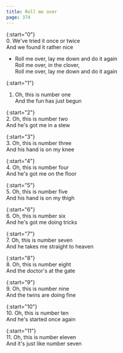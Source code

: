 ```yaml
---
title: Roll me over
page: 374
---  
```


{:start="0"}  
0. We've tried it once or twice  
And we found it rather nice  

- Roll me over, lay me down and do it again  
Roll me over, in the clover,  
Roll me over, lay me down and do it again  

{:start="1"}  
1. Oh, this is number one  
And the fun has just begun  

{:start="2"}  
2. Oh, this is number two  
And he's got me in a stew  

{:start="3"}  
3. Oh, this is number three  
And his hand is on my knee  

{:start="4"}  
4. Oh, this is number four  
And he's got me on the floor  

{:start="5"}  
5. Oh, this is number five  
And his hand is on my thigh  

{:start="6"}  
6. Oh, this is number six  
And he's got me doing tricks  

{:start="7"}  
7. Oh, this is number seven  
And he takes me straight to heaven  

{:start="8"}  
8. Oh, this is number eight  
And the doctor's at the gate  

{:start="9"}  
9. Oh, this is number nine  
And the twins are doing fine  

{:start="10"}  
10. Oh, this is number ten  
And he's started once again  

{:start="11"}  
11. Oh, this is number eleven  
And it's just like number seven  